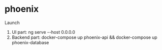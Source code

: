 # phoenix

Launch
1. UI part: ng serve --host 0.0.0.0
2. Backend part: docker-compose up phoenix-api && docker-compose up phoenix-database
